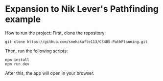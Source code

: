 # Expansion to Nik Lever's Pathfinding example
How to run the project: 
First, clone the repository: 
```
git clone https://github.com/snehakafle113/CS485-PathPlanning.git
```

Then, run the following scripts:
```
npm install
npm run dev
```

After this, the app will open in your browser. 